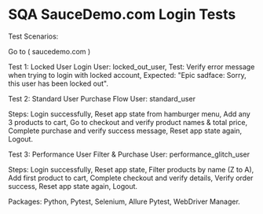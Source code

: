 # SQA SauceDemo.com Login Tests

Test Scenarios: 

Go to ( saucedemo.com )

Test 1: Locked User Login 
User: locked_out_user, 
Test: Verify error message when trying to login with locked account, 
Expected: "Epic sadface: Sorry, this user has been locked out". 

Test 2: Standard User Purchase Flow 
User: standard_user

Steps: 
Login successfully, 
Reset app state from hamburger menu, 
Add any 3 products to cart, 
Go to checkout and verify product names & total price, 
Complete purchase and verify success message, 
Reset app state again, 
Logout.

Test 3: Performance User Filter & Purchase 
User: performance_glitch_user

Steps:
Login successfully, 
Reset app state, 
Filter products by name (Z to A), 
Add first product to cart, 
Complete checkout and verify details, 
Verify order success, 
Reset app state again, 
Logout. 

Packages: 
Python, 
Pytest, 
Selenium, 
Allure Pytest,
WebDriver Manager.
 
